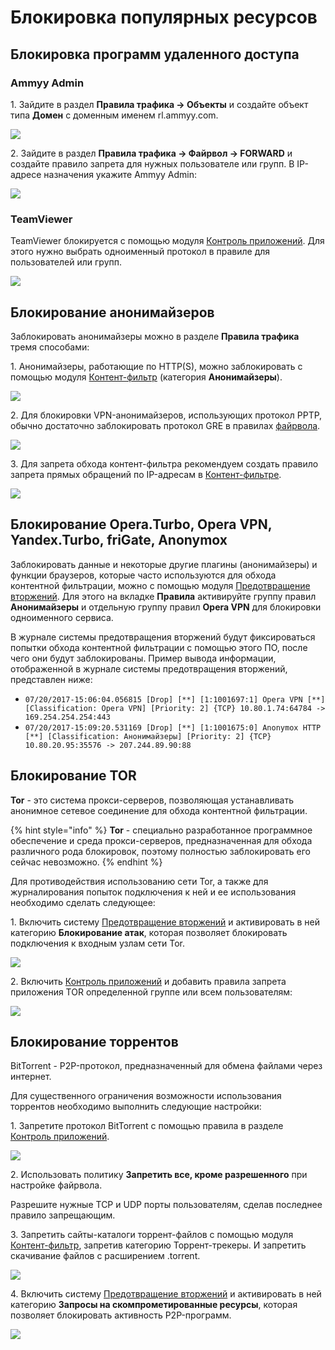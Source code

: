 # Блокировка популярных ресурсов

## Блокировка программ удаленного доступа

### Ammyy Admin

1\. Зайдите в раздел **Правила трафика -> Объекты** и создайте объект типа **Домен** с доменным именем rl.ammyy.com.

![](/.gitbook/assets/aliases1.png)

2\. Зайдите в раздел **Правила трафика -> Файрвол -> FORWARD** и создайте правило запрета для нужных пользователе или групп. В IP-адресе назначения укажите Ammyy Admin:

![](/.gitbook/assets/firewall7.png)

### TeamViewer

TeamViewer блокируется с помощью модуля [Контроль приложений](/settings/access-rules/application-control.md). Для этого нужно выбрать одноименный протокол в правиле для пользователей или групп.

![](/.gitbook/assets/application-control1.png)

## Блокирование анонимайзеров

Заблокировать анонимайзеры можно в разделе **Правила трафика** тремя способами:

1\. Анонимайзеры, работающие по HTTP(S), можно заблокировать с помощью модуля [Контент-фильтр](/settings/access-rules/content-filter/) (категория **Анонимайзеры**).

![](/.gitbook/assets/content-filter5.png)

2\. Для блокировки VPN-анонимайзеров, использующих протокол PPTP, обычно достаточно заблокировать протокол GRE в правилах [файрвола](/settings/access-rules/firewall.md).

![](/.gitbook/assets/firewall8.png)

3\. Для запрета обхода контент-фильтра рекомендуем создать правило запрета прямых обращений по IP-адресам в [Контент-фильтре](/settings/access-rules/content-filter/).

![](/.gitbook/assets/content-filter12.png)

## Блокирование Opera.Turbo, Opera VPN, Yandex.Turbo, friGate, Anonymox

Заблокировать данные и некоторые другие плагины (анонимайзеры) и функции браузеров, которые часто используются для обхода контентной фильтрации, можно с помощью модуля [Предотвращение вторжений](/settings/access-rules/ips/README.md). Для этого на вкладке **Правила** активируйте группу правил **Анонимайзеры** и отдельную группу правил **Opera VPN** для блокировки одноименного сервиса.

В журнале системы предотвращения вторжений будут фиксироваться попытки обхода контентной фильтрации с помощью этого ПО, после чего они будут заблокированы. Пример вывода информации, отображенной в журнале системы предотвращения вторжений, представлен ниже:

* `07/20/2017-15:06:04.056815 [Drop] [**] [1:1001697:1] Opera VPN [**] [Classification: Opera VPN] [Priority: 2] {TCP} 10.80.1.74:64784 -> 169.254.254.254:443`
* `07/20/2017-15:09:20.531169 [Drop] [**] [1:1001675:0] Anonymox HTTP [**] [Classification: Анонимайзеры] [Priority: 2] {TCP} 10.80.20.95:35576 -> 207.244.89.90:88`

## Блокирование TOR

**Tor** - это система прокси-серверов, позволяющая устанавливать анонимное сетевое соединение для обхода контентной фильтрации.

{% hint style="info" %}
**Tor** - специально разработанное программное обеспечение и среда прокси-серверов, предназначенная для обхода различного рода блокировок, поэтому полностью заблокировать его сейчас невозможно.
{% endhint %}

Для противодействия использованию сети Tor, а также для журналирования попыток подключения к ней и ее использования необходимо сделать следующее:

1\. Включить систему [Предотвращение вторжений](/settings/access-rules/ips/README.md) и активировать в ней категорию **Блокирование атак**, которая позволяет блокировать подключения к входным узлам сети Tor.

![](/.gitbook/assets/ips3.png)

2\. Включить [Контроль приложений](/settings/access-rules/application-control.md) и добавить правила запрета приложения TOR определенной группе или всем пользователям:

![](/.gitbook/assets/application-control2.png)

## Блокирование торрентов

BitTorrent - P2P-протокол, предназначенный для обмена файлами через интернет.

Для существенного ограничения возможности использования торрентов необходимо выполнить следующие настройки:

1\. Запретите протокол BitTorrent с помощью правила в разделе [Контроль приложений](/settings/access-rules/application-control.md).

![](/.gitbook/assets/application-control3.png)

2\. Использовать политику **Запретить все, кроме разрешенного** при настройке файрвола.

Разрешите нужные TCP и UDP порты пользователям, сделав последнее правило запрещающим.

3\. Запретить сайты-каталоги торрент-файлов с помощью модуля [Контент-фильтр](/settings/access-rules/content-filter/), запретив категорию Торрент-трекеры. И запретить скачивание файлов с расширением .torrent.

![](/.gitbook/assets/content-filter13.png)

4\. Включить систему [Предотвращение вторжений](/settings/access-rules/ips/README.md) и активировать в ней категорию **Запросы на скомпрометированные ресурсы**, которая позволяет блокировать активность P2P-программ.

![](/.gitbook/assets/ips4.png)
